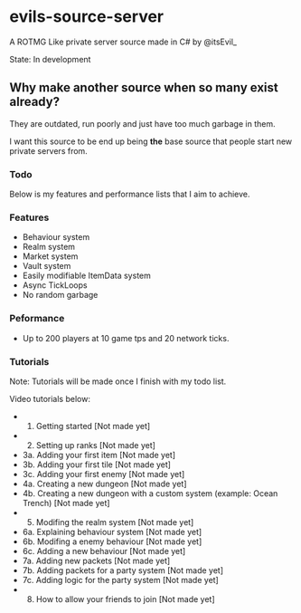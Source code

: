# evils-source-server
 A ROTMG Like private server source made in C# by @itsEvil_

State: In development

## Why make another source when so many exist already?
They are outdated, run poorly and just have too much garbage in them.

I want this source to be end up being **the** base source that people start new private servers from.

### Todo
Below is my features and performance lists that I aim to achieve.

### Features
- Behaviour system
- Realm system
- Market system
- Vault system
- Easily modifiable ItemData system
- Async TickLoops
- No random garbage
  
### Peformance
- Up to 200 players at 10 game tps and 20 network ticks.

### Tutorials
Note: Tutorials will be made once I finish with my todo list.

Video tutorials below:
- 1. Getting started [Not made yet]
- 2. Setting up ranks [Not made yet]
- 3a. Adding your first item [Not made yet]
- 3b. Adding your first tile [Not made yet]
- 3c. Adding your first enemy [Not made yet]
- 4a. Creating a new dungeon [Not made yet]
- 4b. Creating a new dungeon with a custom system (example: Ocean Trench) [Not made yet]
- 5. Modifing the realm system [Not made yet]
- 6a. Explaining behaviour system [Not made yet]
- 6b. Modifing a enemy behaviour [Not made yet]
- 6c. Adding a new behaviour [Not made yet]
- 7a. Adding new packets [Not made yet] 
- 7b. Adding packets for a party system [Not made yet]
- 7c. Adding logic for the party system [Not made yet]
- 8. How to allow your friends to join [Not made yet]
